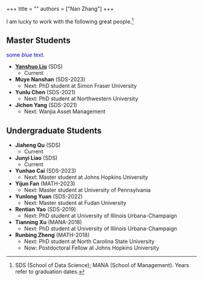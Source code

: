 +++
title = ""
authors = ["Nan Zhang"]
+++

I am lucky to work with the following great people.[^1]

## Master Students 
<span style="color:blue">some *blue* text</span>.

- [**Yanshuo Liu**]({{group/}}) (SDS) 
    - Current
- **Muye Nanshan** (SDS-2023) 
    - Next: PhD student at Simon Fraser University
- **Yunlu Chen** (SDS-2021) 
    - Next: PhD student at Northwestern University
- **Jichen Yang** (SDS-2021) 
    - Next: Wanjia Asset Management

## Undergraduate Students

- **Jiaheng Qu** (SDS) 
    - Current
- **Junyi Liao** (SDS) 
    - Current
- **Yunhao Cai** (SDS-2023) 
    - Next: Master student at Johns Hopkins University
- **Yijun Fan** (MATH-2023) 
    - Next: Master student at University of Pennsylvania
- **Yunlong Yuan** (SDS-2022) 
    - Next: Master student at Fudan University
- **Rentian Yao** (SDS-2019) 
    - Next: PhD student at University of Illinois Urbana-Champaign
- **Tianning Xu** (MANA-2018) 
    - Next: PhD student at University of Illinois Urbana-Champaign
- **Runbing Zheng** (MATH-2018) 
    - Next: PhD student at North Carolina State University
    - Now: Postdoctoral Fellow at Johns Hopkins University


[^1]: SDS (School of Data Science); MANA (School of Management). Years refer to graduation dates.